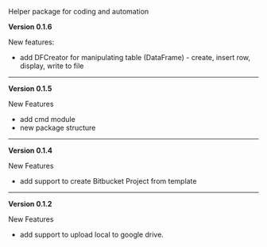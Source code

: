 Helper package for coding and automation

**Version 0.1.6**

New features:

* add DFCreator for manipulating table (DataFrame) - create, insert row, display, write to file

---



**Version 0.1.5**

New Features

- add cmd module
- new package structure

---

**Version 0.1.4**

New Features

- add support to create Bitbucket Project from template

---

**Version 0.1.2**

New Features

- add support to upload local to google drive.
